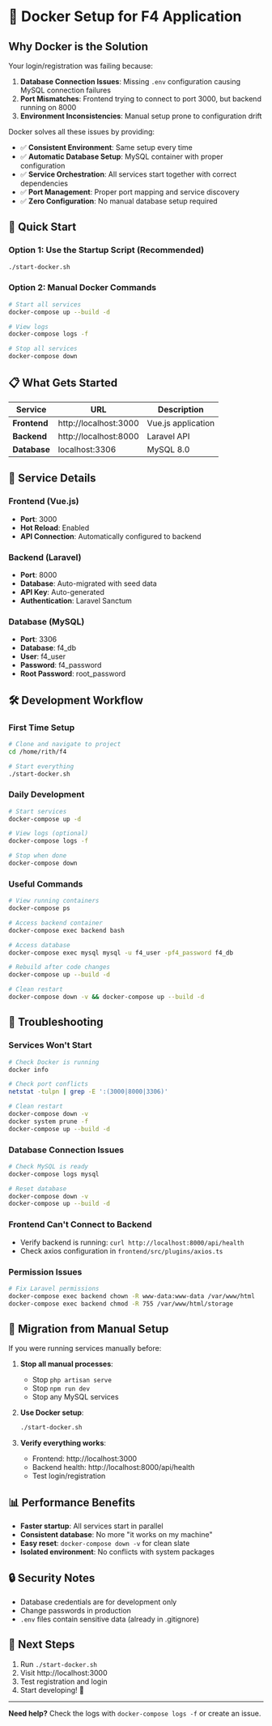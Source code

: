 # 🐳 Docker Setup for F4 Application

## Why Docker is the Solution

Your login/registration was failing because:
1. **Database Connection Issues**: Missing `.env` configuration causing MySQL connection failures
2. **Port Mismatches**: Frontend trying to connect to port 3000, but backend running on 8000
3. **Environment Inconsistencies**: Manual setup prone to configuration drift

Docker solves all these issues by providing:
- ✅ **Consistent Environment**: Same setup every time
- ✅ **Automatic Database Setup**: MySQL container with proper configuration
- ✅ **Service Orchestration**: All services start together with correct dependencies
- ✅ **Port Management**: Proper port mapping and service discovery
- ✅ **Zero Configuration**: No manual database setup required

## 🚀 Quick Start

### Option 1: Use the Startup Script (Recommended)
```bash
./start-docker.sh
```

### Option 2: Manual Docker Commands
```bash
# Start all services
docker-compose up --build -d

# View logs
docker-compose logs -f

# Stop all services
docker-compose down
```

## 📋 What Gets Started

| Service | URL | Description |
|---------|-----|-------------|
| **Frontend** | http://localhost:3000 | Vue.js application |
| **Backend** | http://localhost:8000 | Laravel API |
| **Database** | localhost:3306 | MySQL 8.0 |

## 🔧 Service Details

### Frontend (Vue.js)
- **Port**: 3000
- **Hot Reload**: Enabled
- **API Connection**: Automatically configured to backend

### Backend (Laravel)
- **Port**: 8000
- **Database**: Auto-migrated with seed data
- **API Key**: Auto-generated
- **Authentication**: Laravel Sanctum

### Database (MySQL)
- **Port**: 3306
- **Database**: f4_db
- **User**: f4_user
- **Password**: f4_password
- **Root Password**: root_password

## 🛠️ Development Workflow

### First Time Setup
```bash
# Clone and navigate to project
cd /home/rith/f4

# Start everything
./start-docker.sh
```

### Daily Development
```bash
# Start services
docker-compose up -d

# View logs (optional)
docker-compose logs -f

# Stop when done
docker-compose down
```

### Useful Commands
```bash
# View running containers
docker-compose ps

# Access backend container
docker-compose exec backend bash

# Access database
docker-compose exec mysql mysql -u f4_user -pf4_password f4_db

# Rebuild after code changes
docker-compose up --build -d

# Clean restart
docker-compose down -v && docker-compose up --build -d
```

## 🐛 Troubleshooting

### Services Won't Start
```bash
# Check Docker is running
docker info

# Check port conflicts
netstat -tulpn | grep -E ':(3000|8000|3306)'

# Clean restart
docker-compose down -v
docker system prune -f
docker-compose up --build -d
```

### Database Connection Issues
```bash
# Check MySQL is ready
docker-compose logs mysql

# Reset database
docker-compose down -v
docker-compose up --build -d
```

### Frontend Can't Connect to Backend
- Verify backend is running: `curl http://localhost:8000/api/health`
- Check axios configuration in `frontend/src/plugins/axios.ts`

### Permission Issues
```bash
# Fix Laravel permissions
docker-compose exec backend chown -R www-data:www-data /var/www/html
docker-compose exec backend chmod -R 755 /var/www/html/storage
```

## 🔄 Migration from Manual Setup

If you were running services manually before:

1. **Stop all manual processes**:
   - Stop `php artisan serve`
   - Stop `npm run dev`
   - Stop any MySQL services

2. **Use Docker setup**:
   ```bash
   ./start-docker.sh
   ```

3. **Verify everything works**:
   - Frontend: http://localhost:3000
   - Backend health: http://localhost:8000/api/health
   - Test login/registration

## 📊 Performance Benefits

- **Faster startup**: All services start in parallel
- **Consistent database**: No more "it works on my machine"
- **Easy reset**: `docker-compose down -v` for clean slate
- **Isolated environment**: No conflicts with system packages

## 🔒 Security Notes

- Database credentials are for development only
- Change passwords in production
- `.env` files contain sensitive data (already in .gitignore)

## 📝 Next Steps

1. Run `./start-docker.sh`
2. Visit http://localhost:3000
3. Test registration and login
4. Start developing! 🎉

---

**Need help?** Check the logs with `docker-compose logs -f` or create an issue.
